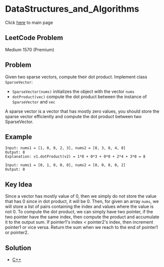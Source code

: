 # DataStructures_and_Algorithms
Click [here](../../README.md) to main page

## LeetCode Problem
Medium 1570 (Premium)

## Problem
Given two sparse vectors, compute their dot product. Implement class `SparseVector`:
- `SparseVector(nums)` initializes the object with the vector `nums`
- `dotProduct(vec)` compute the dot product between the instance of `SparseVector` and `vec`

A sparse vector is a vector that has mostly zero values, you should store the sparse vector efficiently and compute the dot product between two SparseVector.

## Example
```
Input: nums1 = [1, 0, 0, 2, 3], nums2 = [0, 3, 0, 4, 0]
Output: 8
Explanation: v1.dotProduct(v2) = 1*0 + 0*3 + 0*0 + 2*4 + 3*0 = 8

Input: nums1 = [0, 1, 0, 0, 0], nums2 = [0, 0, 0, 0, 2]
Output: 0
```

## Key Idea
Since a vector has mostly value of 0, then we simply do not store the value that has 0 since in dot product, it will be 0. Then, for given an array `nums`, we will store a list of pairs containing the index and values where the value is not 0. To compute the dot product, we can simply have two pointer, if the two pointer have the same index, then compute the product and accumulate it to the output sum. If pointer1's index < pointer2's index, then increment pointer1 or vice versa. Return the sum when we reach to the end of pointer1 or pointer2.

## Solution
- [C++](solution.cpp)